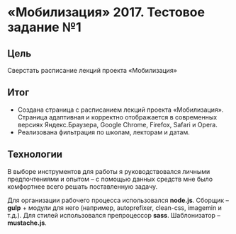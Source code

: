 # «Мобилизация» 2017. Тестовое задание №1

## Цель

Сверстать расписание лекций проекта «Мобилизация»

## Итог

- Создана страница с расписанием лекций проекта «Мобилизация». Страница адаптивная и корректно отображается в современных версиях Яндекс.Браузера, Google Chrome, Firefox, Safari и Opera.
- Реализована фильтрация по школам, лекторам и датам.

## Технологии

В выборе инструментов для работы я руководствовался личными предпочтениями и опытом – с помощью данных средств мне было комфортнее всего решать поставленную задачу.

Для организации рабочего процесса использовался **node.js**. Сборщик – **gulp** + модули для него (например, autoprefixer, clean-css, imagemin и т.д.). Для стилей использовался препроцессор **sass**. Шаблонизатор – **mustache.js**.


